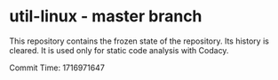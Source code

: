 # util-linux - master branch

This repository contains the frozen state of the repository.
Its history is cleared. It is used only for static code
analysis with Codacy.

Commit Time: 1716971647
